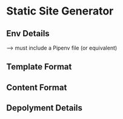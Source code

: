 # Static Site Generator

## Env Details
--> must include a Pipenv file (or equivalent)

## Template Format

## Content Format

## Depolyment Details
